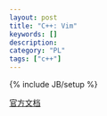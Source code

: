 ```yaml
--- 
layout: post 
title: "C++: Vim" 
keywords: [] 
description: 
category: "PL"
tags: ["c++"] 
--- 
```

{% include JB/setup %}


[官方文档](http://code.google.com/p/googletest/w/list)
